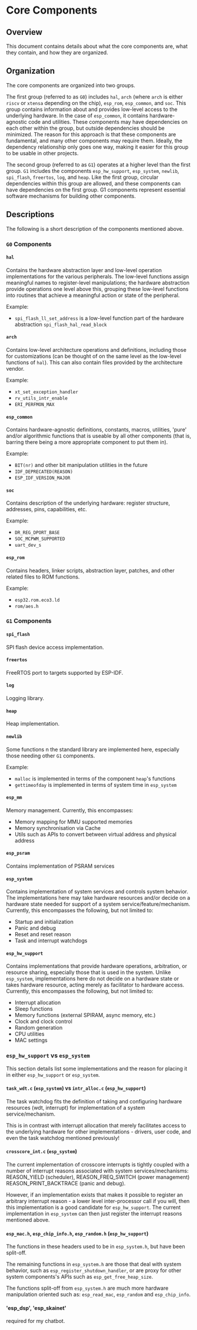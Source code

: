 # Core Components

## Overview

This document contains details about what the core components are, what they contain, and how they are organized.

## Organization

The core components are organized into two groups.

The first group (referred to as `G0`) includes `hal`, `arch` (where `arch` is either `riscv` or `xtensa` depending on the chip), `esp_rom`, `esp_common`, and `soc`. This group contains information about and provides low-level access to the underlying hardware. In the case of `esp_common`, it contains hardware-agnostic code and utilities. These components may have dependencies on each other within the group, but outside dependencies should be minimized. The reason for this approach is that these components are fundamental, and many other components may require them. Ideally, the dependency relationship only goes one way, making it easier for this group to be usable in other projects.

The second group (referred to as `G1`) operates at a higher level than the first group. `G1` includes the components `esp_hw_support`, `esp_system`, `newlib`, `spi_flash`, `freertos`, `log`, and `heap`. Like the first group, circular dependencies within this group are allowed, and these components can have dependencies on the first group. G1 components represent essential software mechanisms for building other components.

## Descriptions

The following is a short description of the components mentioned above.

### `G0` Components

#### `hal`

Contains the hardware abstraction layer and low-level operation implementations for the various peripherals. The low-level functions assign meaningful names to register-level manipulations; the hardware abstraction provide operations one level above this, grouping these low-level functions
into routines that achieve a meaningful action or state of the peripheral.

Example:

-   `spi_flash_ll_set_address` is a low-level function part of the hardware abstraction `spi_flash_hal_read_block`

#### `arch`

Contains low-level architecture operations and definitions, including those for customizations (can be thought of on the same level as the low-level functions of `hal`).
This can also contain files provided by the architecture vendor.

Example:

-   `xt_set_exception_handler`
-   `rv_utils_intr_enable`
-   `ERI_PERFMON_MAX`

#### `esp_common`

Contains hardware-agnostic definitions, constants, macros, utilities, 'pure' and/or algorithmic functions that is useable by all other components (that is, barring there being a more appropriate component to put them in).

Example:

-   `BIT(nr)` and other bit manipulation utilities in the future
-   `IDF_DEPRECATED(REASON)`
-   `ESP_IDF_VERSION_MAJOR`

#### `soc`

Contains description of the underlying hardware: register structure, addresses, pins, capabilities, etc.

Example:

-   `DR_REG_DPORT_BASE`
-   `SOC_MCPWM_SUPPORTED`
-   `uart_dev_s`

#### `esp_rom`

Contains headers, linker scripts, abstraction layer, patches, and other related files to ROM functions.

Example:

-   `esp32.rom.eco3.ld`
-   `rom/aes.h`

### `G1` Components

#### `spi_flash`

SPI flash device access implementation.

#### `freertos`

FreeRTOS port to targets supported by ESP-IDF.

#### `log`

Logging library.

#### `heap`

Heap implementation.

#### `newlib`

Some functions n the standard library are implemented here, especially those needing other `G1` components.

Example:

-   `malloc` is implemented in terms of the component `heap`'s functions
-   `gettimeofday` is implemented in terms of system time in `esp_system`

#### `esp_mm`

Memory management. Currently, this encompasses:

-   Memory mapping for MMU supported memories
-   Memory synchronisation via Cache
-   Utils such as APIs to convert between virtual address and physical address

#### `esp_psram`

Contains implementation of PSRAM services

#### `esp_system`

Contains implementation of system services and controls system behavior. The implementations
here may take hardware resources and/or decide on a hardware state needed for support of a system service/feature/mechanism.
Currently, this encompasses the following, but not limited to:

-   Startup and initialization
-   Panic and debug
-   Reset and reset reason
-   Task and interrupt watchdogs

#### `esp_hw_support`

Contains implementations that provide hardware operations, arbitration, or resource sharing, especially those that
is used in the system. Unlike `esp_system`, implementations here do not decide on a hardware state or takes hardware resource, acting
merely as facilitator to hardware access. Currently, this encompasses the following, but not limited to:

-   Interrupt allocation
-   Sleep functions
-   Memory functions (external SPIRAM, async memory, etc.)
-   Clock and clock control
-   Random generation
-   CPU utilities
-   MAC settings

### `esp_hw_support` vs `esp_system`

This section details list some implementations and the reason for placing it in either `esp_hw_support` or `esp_system`.

#### `task_wdt.c` (`esp_system`) vs `intr_alloc.c` (`esp_hw_support`)

The task watchdog fits the definition of taking and configuring hardware resources (wdt, interrupt) for implementation of a system service/mechanism.

This is in contrast with interrupt allocation that merely facilitates access to the underlying hardware for other implementations -
drivers, user code, and even the task watchdog mentioned previously!

#### `crosscore_int.c` (`esp_system`)

The current implementation of crosscore interrupts is tightly coupled with a number of interrupt reasons
associated with system services/mechanisms: REASON_YIELD (scheduler), REASON_FREQ_SWITCH (power management)
REASON_PRINT_BACKTRACE (panic and debug).

However, if an implementation exists that makes it possible to register an arbitrary interrupt reason - a
lower level inter-processor call if you will, then this implementation is a good candidate for `esp_hw_support`.
The current implementation in `esp_system` can then just register the interrupt reasons mentioned above.

#### `esp_mac.h`, `esp_chip_info.h`, `esp_random.h` (`esp_hw_support`)

The functions in these headers used to be in `esp_system.h`, but have been split-off.

The remaining functions in `esp_system.h` are those that deal with system behavior, such
as `esp_register_shutdown_handler`, or are proxy for other system components's APIs such as
`esp_get_free_heap_size`.

The functions split-off from `esp_system.h` are much more hardware manipulation oriented such as:
`esp_read_mac`, `esp_random` and `esp_chip_info`.
 
#### 'esp_dsp', 'esp_skainet' 
 
required for my chatbot.